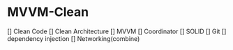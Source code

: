 # MVVM-Clean

[] Clean Code 
[] Clean Architecture
[] MVVM
[] Coordinator
[] SOLID
[] Git
[] dependency injection
[] Networking(combine)
